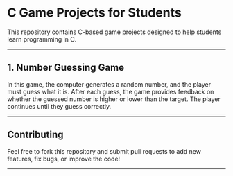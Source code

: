 # C Game Projects for Students

This repository contains C-based game projects designed to help students learn programming in C.

---

## 1. Number Guessing Game

In this game, the computer generates a random number, and the player must guess what it is. After each guess, the game provides feedback on whether the guessed number is higher or lower than the target. The player continues until they guess correctly.

---

## Contributing

Feel free to fork this repository and submit pull requests to add new features, fix bugs, or improve the code!

---